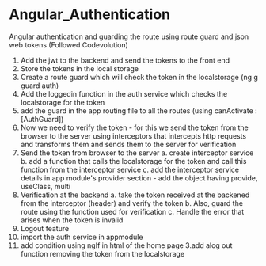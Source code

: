 
# Angular_Authentication
Angular authentication and guarding the route using route guard and json web tokens
(Followed Codevolution)
1. Add the jwt to the backend and send the tokens to the front end
2. Store the tokens in the local storage
3. Create a route guard which will check the token in the localstorage (ng g guard auth)
4. Add the loggedin function in the auth service which checks the localstorage for the token
5. add the guard in the app routing file to all the routes (using canActivate : [AuthGuard])
6. Now we need to verify the token -  for this we send the token from the browser to the server using interceptors that intercepts http requests 
and transforms them and sends them to the server for verification
  1. Send the token from browser to the server
    a. create interceptor service
    b. add a function that calls the localstorage for the token and call this function from the interceptor service
    c. add the interceptor service details in app module's provider section - add the object having provide, useClass, multi
  2. Verification at the backend
    a. take the token received at the backened from the interceptor (header) and verify the token
    b. Also, guard the route using the function used for verification
    c. Handle the error that arises when the token is invalid
7. Logout feature
  1. import the auth service in appmodule
  2. add condition using ngIf in html of the home page
  3.add alog out function removing the token from the localstorage

